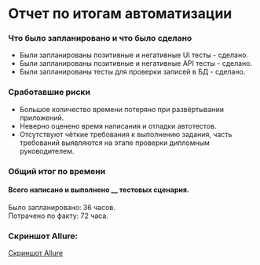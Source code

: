 # Отчет по итогам автоматизации
### Что было запланировано и что было сделано
* Были запланированы позитивные и негативные UI тесты - сделано.
* Были запланированы позитивные и негативные API тесты - сделано.
* Были запланированы тесты для проверки записей в БД - сделано.

### Сработавшие риски
* Большое количество времени потеряно при развёртывании приложений.
* Неверно оценено время написания и отладки автотестов. 
* Отсутствуют чёткие требования к выполнению задания, часть требований выявляются на этапе проверки дипломным руководителем.

### Общий итог по времени
#### Всего написано и выполнено __ тестовых сценария.
Было запланировано: 36 часов.  
Потрачено по факту: 72 часа.

### Скриншот Allure:
[Скриншот Allure](Allure.jpg)
